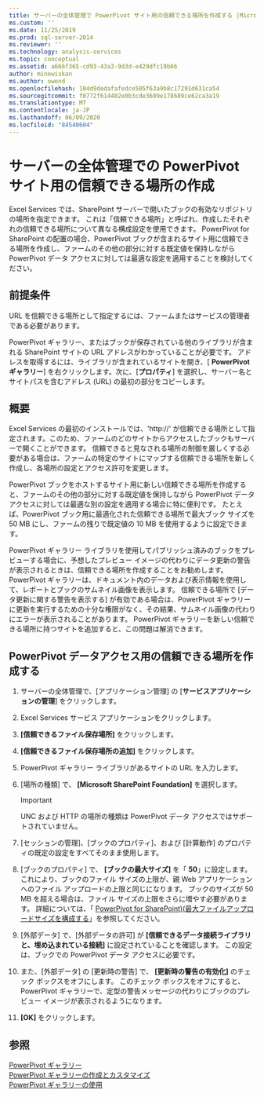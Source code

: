```yaml
---
title: サーバーの全体管理で PowerPivot サイト用の信頼できる場所を作成する |Microsoft Docs
ms.custom: ''
ms.date: 11/25/2019
ms.prod: sql-server-2014
ms.reviewer: ''
ms.technology: analysis-services
ms.topic: conceptual
ms.assetid: a666f365-cd93-43a3-9d3d-e429dfc19b66
author: minewiskan
ms.author: owend
ms.openlocfilehash: 104d9dedafafedce505f63a9b8c17291d631ca54
ms.sourcegitcommit: f0772f614482e0b3cde3609e178689ce62ca3a19
ms.translationtype: MT
ms.contentlocale: ja-JP
ms.lasthandoff: 06/09/2020
ms.locfileid: "84540604"
---
```

# <a name="create-a-trusted-location-for-powerpivot-sites-in-central-administration"></a>サーバーの全体管理での PowerPivot サイト用の信頼できる場所の作成
  Excel Services では、SharePoint サーバーで開いたブックの有効なリポジトリの場所を指定できます。 これは「信頼できる場所」と呼ばれ、作成したそれぞれの信頼できる場所について異なる構成設定を使用できます。 PowerPivot for SharePoint の配置の場合、PowerPivot ブックが含まれるサイト用に信頼できる場所を作成し、ファームのその他の部分に対する既定値を保持しながら PowerPivot データ アクセスに対しては最適な設定を適用することを検討してください。  
  
  
  
## <a name="prerequisites"></a>前提条件  
 URL を信頼できる場所として指定するには、ファームまたはサービスの管理者である必要があります。  
  
 PowerPivot ギャラリー、またはブックが保存されている他のライブラリが含まれる SharePoint サイトの URL アドレスがわかっていることが必要です。 アドレスを取得するには、ライブラリが含まれているサイトを開き、[ **PowerPivot ギャラリー**] を右クリックします。次に、[**プロパティ**] を選択し、サーバー名とサイトパスを含むアドレス (URL) の最初の部分をコピーします。  
  
##  <a name="overview"></a><a name="overview"></a> 概要  
 Excel Services の最初のインストールでは、'http://' が信頼できる場所として指定されます。このため、ファームのどのサイトからアクセスしたブックもサーバーで開くことができます。 信頼できると見なされる場所の制御を厳しくする必要がある場合は、ファームの特定のサイトにマップする信頼できる場所を新しく作成し、各場所の設定とアクセス許可を変更します。  
  
 PowerPivot ブックをホストするサイト用に新しい信頼できる場所を作成すると、ファームのその他の部分に対する既定値を保持しながら PowerPivot データ アクセスに対しては最適な別の設定を適用する場合に特に便利です。 たとえば、PowerPivot ブック用に最適化された信頼できる場所で最大ブック サイズを 50 MB にし、ファームの残りで既定値の 10 MB を使用するように設定できます。  
  
 PowerPivot ギャラリー ライブラリを使用してパブリッシュ済みのブックをプレビューする場合に、予想したプレビュー イメージの代わりにデータ更新の警告が表示されるときは、信頼できる場所を作成することをお勧めします。 PowerPivot ギャラリーは、ドキュメント内のデータおよび表示情報を使用して、レポートとブックのサムネイル画像を表示します。 信頼できる場所で [データ更新に関する警告を表示する] が有効である場合は、PowerPivot ギャラリーに更新を実行するための十分な権限がなく、その結果、サムネイル画像の代わりにエラーが表示されることがあります。 PowerPivot ギャラリーを新しい信頼できる場所に持つサイトを追加すると、この問題は解消できます。  
  
##  <a name="create-a-trusted-location-for-powerpivot-data-access"></a><a name="create"></a>PowerPivot データアクセス用の信頼できる場所を作成する  
  
1.  サーバーの全体管理で、[アプリケーション管理] の [**サービスアプリケーションの管理**] をクリックします。  
  
2.  Excel Services サービス アプリケーションをクリックします。  
  
3.  **[信頼できるファイル保存場所]** をクリックします。  
  
4.  **[信頼できるファイル保存場所の追加]** をクリックします。  
  
5.  PowerPivot ギャラリー ライブラリがあるサイトの URL を入力します。  
  
6.  [場所の種類] で、 **[Microsoft SharePoint Foundation]** を選択します。  
  
    > [!IMPORTANT]  
    >  UNC および HTTP の場所の種類は PowerPivot データ アクセスではサポートされていません。  
  
7.  [セッションの管理]、[ブックのプロパティ]、および [計算動作] のプロパティの既定の設定をすべてそのまま使用します。  
  
8.  [ブックのプロパティ] で、 **[ブックの最大サイズ]** を「 **50**」に設定します。 これにより、ブックのファイル サイズの上限が、親 Web アプリケーションへのファイル アップロードの上限と同じになります。 ブックのサイズが 50 MB を超える場合は、ファイル サイズの上限をさらに増やす必要があります。 詳細については、「 [PowerPivot for SharePoint&#41;&#40;最大ファイルアップロードサイズを構成する](configure-maximum-file-upload-size-power-pivot-for-sharepoint.md)」を参照してください。  
  
9. [外部データ] で、[外部データの許可] が **[信頼できるデータ接続ライブラリと、埋め込まれている接続]** に設定されていることを確認します。 この設定は、ブックでの PowerPivot データ アクセスに必要です。  
  
10. また、[外部データ] の [更新時の警告] で、 **[更新時の警告の有効化]** のチェック ボックスをオフにします。 このチェック ボックスをオフにすると、PowerPivot ギャラリーで、定型の警告メッセージの代わりにブックのプレビュー イメージが表示されるようになります。  
  
11. **[OK]** をクリックします。  
  
## <a name="see-also"></a>参照  
 [PowerPivot ギャラリー](../../2014-toc/index.yml)  
 [PowerPivot ギャラリーの作成とカスタマイズ](create-and-customize-power-pivot-gallery.md)   
 [PowerPivot ギャラリーの使用](use-power-pivot-gallery.md)  
  
  
